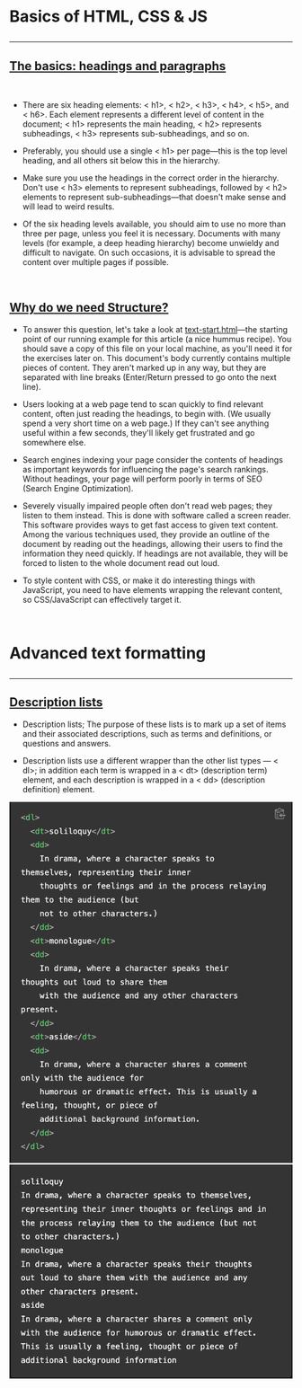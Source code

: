 # Basics of HTML, CSS & JS <hr>

## <ins>The basics: headings and paragraphs</ins>

&nbsp;

- There are six heading elements: < h1>, < h2>, < h3>, < h4>, < h5>, and < h6>. Each element represents a different level of content in the document; < h1> represents the main heading, < h2> represents subheadings, < h3> represents sub-subheadings, and so on.

- Preferably, you should use a single < h1> per page—this is the top level heading, and all others sit below this in the hierarchy.

- Make sure you use the headings in the correct order in the hierarchy. Don't use < h3> elements to represent subheadings, followed by < h2> elements to represent sub-subheadings—that doesn't make sense and will lead to weird results.

- Of the six heading levels available, you should aim to use no more than three per page, unless you feel it is necessary. Documents with many levels (for example, a deep heading hierarchy) become unwieldy and difficult to navigate. On such occasions, it is advisable to spread the content over multiple pages if possible.

&nbsp;

## <ins>Why do we need Structure?</ins>

- To answer this question, let's take a look at [text-start.html](https://github.com/mdn/learning-area/blob/main/html/introduction-to-html/html-text-formatting/text-start.html)—the starting point of our running example for this article (a nice hummus recipe). You should save a copy of this file on your local machine, as you'll need it for the exercises later on. This document's body currently contains multiple pieces of content. They aren't marked up in any way, but they are separated with line breaks (Enter/Return pressed to go onto the next line).

- Users looking at a web page tend to scan quickly to find relevant content, often just reading the headings, to begin with. (We usually spend a very short time on a web page.) If they can't see anything useful within a few seconds, they'll likely get frustrated and go somewhere else.

- Search engines indexing your page consider the contents of headings as important keywords for influencing the page's search rankings. Without headings, your page will perform poorly in terms of SEO (Search Engine Optimization).

- Severely visually impaired people often don't read web pages; they listen to them instead. This is done with software called a screen reader. This software provides ways to get fast access to given text content. Among the various techniques used, they provide an outline of the document by reading out the headings, allowing their users to find the information they need quickly. If headings are not available, they will be forced to listen to the whole document read out loud.

- To style content with CSS, or make it do interesting things with JavaScript, you need to have elements wrapping the relevant content, so CSS/JavaScript can effectively target it.

&nbsp;
&nbsp;

# Advanced text formatting <hr>

## <ins>Description lists</ins>

- Description lists; The purpose of these lists is to mark up a set of items and their associated descriptions, such as terms and definitions, or questions and answers.

- Description lists use a different wrapper than the other list types — < dl>; in addition each term is wrapped in a < dt> (description term) element, and each description is wrapped in a < dd> (description definition) element.

![](/Screenshot%202023-02-21%20at%201.48.31%20PM.png)
![](/Screenshot%202023-02-21%20at%201.48.06%20PM.png)
